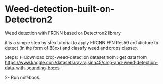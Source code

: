 # Weed-detection-built-on-Detectron2
Weed detection with FRCNN based on Detectron2 library

it is a simple step by step tutorial to apply FRCNN FPN Res50 architicture to detect (in the form of BBox) and classify weed and crops classes.  

Steps:
1- Download crop-weed-detection dataset from : get data from https://www.kaggle.com/datasets/ravirajsinh45/crop-and-weed-detection-data-with-bounding-boxes

2- Run notebook.

